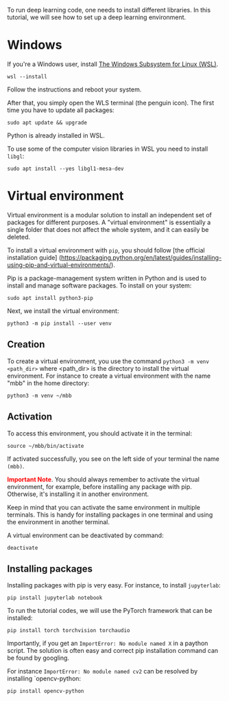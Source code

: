 To run deep learning code, one needs to install different libraries. In this tutorial, we will 
see how to set up a deep learning environment.

# Windows

If you're a Windows user, install [The Windows Subsystem for Linux (WSL)](https://learn.microsoft.com/en-us/windows/wsl/install).

    wsl --install

Follow the instructions and reboot your system.

After that, you simply open the WLS terminal (the penguin icon).
The first time you have to update all packages:
    
    sudo apt update && upgrade

Python is already installed in WSL.

To use some of the computer vision libraries in WSL you need to install `libgl`:

    sudo apt install --yes libgl1-mesa-dev

# Virtual environment

Virtual environment is a modular solution to install an independent set of packages for 
different purposes. A "virtual environment" is essentially a single folder that does not affect 
the whole system, and it can easily be deleted.


To install a virtual environment with `pip`, you should follow [the official installation guide]
(https://packaging.python.org/en/latest/guides/installing-using-pip-and-virtual-environments/).

Pip is a package-management system written in Python and is used to install and manage software 
packages. To install on your system:

    sudo apt install python3-pip

Next, we install the virtual environment:

    python3 -m pip install --user venv

## Creation

To create a virtual environment, you use the command `python3 -m venv <path_dir>` where <path_dir>
is the directory to install the virtual environment. For instance to create a virtual environment
with the name "mbb" in the home directory:

    python3 -m venv ~/mbb

## Activation

To access this environment, you should activate it in the terminal:

    source ~/mbb/bin/activate

If activated successfully, you see on the left side of your terminal the name `(mbb)`.

<span style="color:red">**Important Note**</span>. You should always remember to activate the virtual 
environment, for example, before installing any package with pip. Otherwise, it's installing it in 
another environment.

Keep in mind that you can activate the same environment in multiple terminals. This is handy
for installing packages in one terminal and using the environment in another terminal.

A virtual environment can be deactivated by command:

    deactivate

## Installing packages

Installing packages with pip is very easy. For instance, to install `jupyterlab`:

    pip install jupyterlab notebook

To run the tutorial codes, we will use the PyTorch framework that can be installed:

    pip install torch torchvision torchaudio

Importantly, if you get an `ImportError: No module named X` in a paython script. The solution is
often easy and correct pip installation command can be found by googling.

For instance `ImportError: No module named cv2` can be resolved by installing `opencv-python:

    pip install opencv-python 
